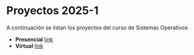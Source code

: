 # Proyectos 2025-1

A continuación se listan los proyectos del curso de Sistemas Operativos
* **Presencial** [link](presencial/README.md)
* **Virtual** [link](virtual/README.md)